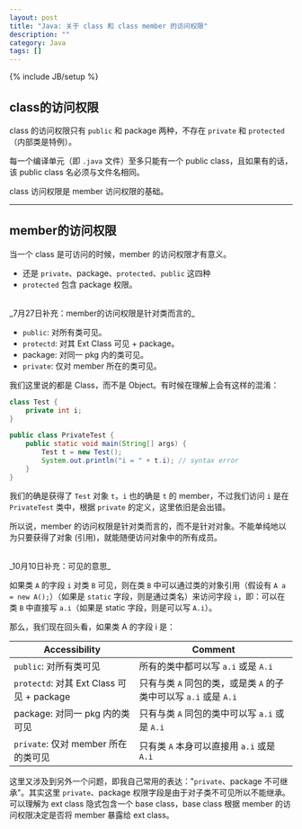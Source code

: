 ```yaml
---
layout: post
title: "Java: 关于 class 和 class member 的访问权限"
description: ""
category: Java
tags: []
---
```

{% include JB/setup %}


## class的访问权限

class 的访问权限只有 `public` 和 package 两种，不存在 `private` 和 `protected`（内部类是特例）。  

每一个编译单元（即 `.java` 文件）至多只能有一个 public class，且如果有的话，该 public class 名必须与文件名相同。  

class 访问权限是 member 访问权限的基础。  

---

## member的访问权限

当一个 class 是可访问的时候，member 的访问权限才有意义。  

- 还是 `private`、package、`protected`、`public` 这四种 
- `protected` 包含 package 权限。  
  
<br/>
_7月27日补充：member的访问权限是针对类而言的_  

- `public`: 对所有类可见。  
- `protectd`: 对其 Ext Class 可见 + package。  
- package: 对同一 pkg 内的类可见。  
- `private`: 仅对 member 所在的类可见。  

我们这里说的都是 Class，而不是 Object。有时候在理解上会有这样的混淆：

```java
class Test {  
	private int i;  
}  
  
public class PrivateTest {  
	public static void main(String[] args) {  
		Test t = new Test();  
		System.out.println("i = " + t.i); // syntax error  
	}  
} 
```

我们的确是获得了 `Test` 对象 `t`，`i` 也的确是 `t` 的 member，不过我们访问 `i` 是在 `PrivateTest` 类中，根据 `private` 的定义，这里依旧是会出错。  

所以说，member 的访问权限是针对类而言的，而不是针对对象。不能单纯地以为只要获得了对象 (引用)，就能随便访问对象中的所有成员。  
  
<br/>
_10月10日补充：可见的意思_

如果类 `A` 的字段 `i` 对类 `B` 可见，则在类 `B` 中可以通过类的对象引用（假设有 `A a = new A();`）（如果是 `static` 字段，则是通过类名）来访问字段 `i`，即：可以在类 `B` 中直接写 `a.i`（如果是 static 字段，则是可以写 `A.i`）。  

那么，我们现在回头看，如果类 A 的字段 i 是：

Accessibility  |  Comment
-------------- | -------------
`public`: 对所有类可见 | 所有的类中都可以写 `a.i` 或是 `A.i`
`protectd`: 对其 Ext Class 可见 + package | 只有与类 `A` 同包的类，或是类 `A` 的子类中可以写 `a.i` 或是 `A.i`
package: 对同一 pkg 内的类可见 | 只有与类 `A` 同包的类中可以写 `a.i` 或是 `A.i`
`private`: 仅对 member 所在的类可见 | 只有类 `A` 本身可以直接用 `a.i` 或是 `A.i`

这里又涉及到另外一个问题，即我自己常用的表达："`private`、package 不可继承"。其实这里 `private`、package 权限字段是由于对子类不可见所以不能继承。可以理解为 ext class 隐式包含一个 base class，base class 根据 member 的访问权限决定是否将 member 暴露给 ext class。
